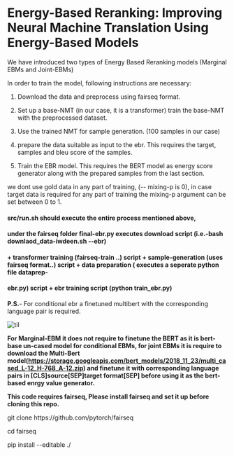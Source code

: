 
# Energy-Based Reranking: Improving Neural Machine Translation Using Energy-Based Models

We have introduced two types of Energy Based Reranking models (Marginal EBMs and Joint-EBMs)

In order to train the model, following instructions are necessary:

1. Download the data and preprocess using fairseq format.

2. Set up a base-NMT (in our case, it is a transformer) train the base-NMT with the preprocessed dataset.

3. Use the trained NMT for sample generation. (100 samples in our case) 

4. prepare the data suitable as input to the ebr. This requires the target, samples and bleu score of the samples.

5. Train the EBR model. This requires the BERT model as energy score generator along with the prepared samples from the last section.

we dont use gold data in any part of training, (-- mixing-p is 0), in case target data is required for any part of training the mixing-p argument can be set between 0 to 1.

#### src/run.sh should execute the entire process mentioned above,
#### under the fairseq folder final-ebr.py executes download script (i.e.-bash downlaod_data-iwdeen.sh --ebr)
#### + transformer training (fairseq-train ..) script + sample-generation (uses fairseq format..) script + data preparation ( executes a seperate python file dataprep-
#### ebr.py) script + ebr training script (python train_ebr.py) 

**P.S.**- For conditional ebr a finetuned multibert with the corresponding language pair is required.


![til](https://github.com/sumantakcs/ebr-nmt/blob/2d77c6112b808584c6b1f84c0e9d9e63814ae7b3/Presentation6.gif)
 
 
 
**For Marginal-EBM it does not require to finetune the BERT as it is bert-base un-cased model for conditional EBMs, for joint EBMs it is require to download the Multi-Bert model(https://storage.googleapis.com/bert_models/2018_11_23/multi_cased_L-12_H-768_A-12.zip) and finetune it with corresponding language pairs in [CLS]source[SEP]target format[SEP] before using it as the bert-based enrgy value generator.**

**This code requires fairseq, Please install fairseq and set it up before cloning this repo.**

<p>git clone https://github.com/pytorch/fairseq </p>
<p>cd fairseq </p>
<p>pip install --editable ./</p>





